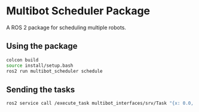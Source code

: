 # Multibot Scheduler Package

A ROS 2 package for scheduling multiple robots.

## Using the package
```bash
colcon build
source install/setup.bash
ros2 run multibot_scheduler schedule
```

## Sending the tasks
```bash
ros2 service call /execute_task multibot_interfaces/srv/Task "{x: 0.0, y: 0.0, priority: 0}"
```
